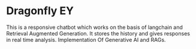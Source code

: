 # Dragonfly EY
This is a responsive chatbot which works on the basis of langchain and Retrieval Augmented Generation. It stores the history and gives responses in real time analysis. Implementation Of Generative AI and RAGs.
